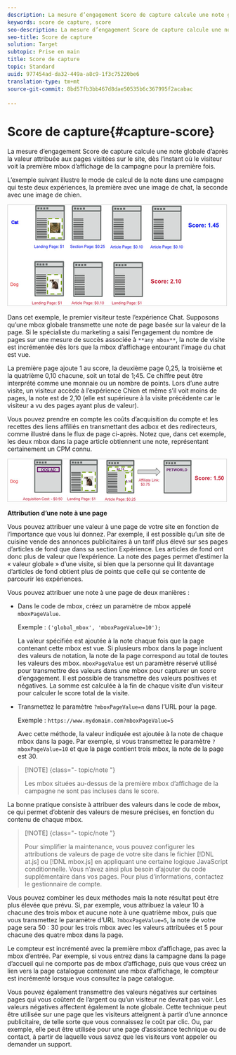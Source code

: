 ```yaml
---
description: La mesure d’engagement Score de capture calcule une note globale d’après la valeur attribuée aux pages visitées sur le site, dès l’instant où le visiteur voit la première mbox d’affichage de la campagne pour la première fois.
keywords: score de capture, score
seo-description: La mesure d’engagement Score de capture calcule une note globale d’après la valeur attribuée aux pages visitées sur le site, dès l’instant où le visiteur voit la première mbox d’affichage de la campagne pour la première fois.
seo-title: Score de capture
solution: Target
subtopic: Prise en main
title: Score de capture
topic: Standard
uuid: 977454ad-da32-449a-a8c9-1f3c75220be6
translation-type: tm+mt
source-git-commit: 8bd57fb3bb467d8dae50535b6c367995f2acabac

---
```



# Score de capture{#capture-score}

La mesure d’engagement Score de capture calcule une note globale d’après la valeur attribuée aux pages visitées sur le site, dès l’instant où le visiteur voit la première mbox d’affichage de la campagne pour la première fois.

L’exemple suivant illustre le mode de calcul de la note dans une campagne qui teste deux expériences, la première avec une image de chat, la seconde avec une image de chien.

![](assets/example_score.png)

Dans cet exemple, le premier visiteur teste l’expérience Chat. Supposons qu’une mbox globale transmette une note de page basée sur la valeur de la page. Si le spécialiste du marketing a saisi l’engagement du nombre de pages sur une mesure de succès associée à `**any mbox**`, la note de visite est incrémentée dès lors que la mbox d’affichage entourant l’image du chat est vue.

La première page ajoute 1 au score, la deuxième page 0,25, la troisième et la quatrième 0,10 chacune, soit un total de 1;45. Ce chiffre peut être interprété comme une monnaie ou un nombre de points. Lors d’une autre visite, un visiteur accède à l’expérience Chien et même s’il voit moins de pages, la note est de 2,10 (elle est supérieure à la visite précédente car le visiteur a vu des pages ayant plus de valeur).

Vous pouvez prendre en compte les coûts d’acquisition du compte et les recettes des liens affiliés en transmettant des adbox et des redirecteurs, comme illustré dans le flux de page ci-après. Notez que, dans cet exemple, les deux mbox dans la page article obtiennent une note, représentant certainement un CPM connu.

![](assets/example_score2.png)

**Attribution d’une note à une page**

Vous pouvez attribuer une valeur à une page de votre site en fonction de l’importance que vous lui donnez. Par exemple, il est possible qu’un site de cuisine vende des annonces publicitaires à un tarif plus élevé sur ses pages d’articles de fond que dans sa section Expérience. Les articles de fond ont donc plus de valeur que l’expérience. La note des pages permet d’estimer la « valeur globale » d’une visite, si bien que la personne qui lit davantage d’articles de fond obtient plus de points que celle qui se contente de parcourir les expériences.

Vous pouvez attribuer une note à une page de deux manières :

* Dans le code de mbox, créez un paramètre de mbox appelé `mboxPageValue`.

   Exemple : `('global_mbox', 'mboxPageValue=10');`

   La valeur spécifiée est ajoutée à la note chaque fois que la page contenant cette mbox est vue. Si plusieurs mbox dans la page incluent des valeurs de notation, la note de la page correspond au total de toutes les valeurs des mbox. `mboxPageValue` est un paramètre réservé utilisé pour transmettre des valeurs dans une mbox pour capturer un score d’engagement. Il est possible de transmettre des valeurs positives et négatives. La somme est calculée à la fin de chaque visite d’un visiteur pour calculer le score total de la visite.

* Transmettez le paramètre `?mboxPageValue=n` dans l’URL pour la page.

   Exemple : `https://www.mydomain.com?mboxPageValue=5`

   Avec cette méthode, la valeur indiquée est ajoutée à la note de chaque mbox dans la page. Par exemple, si vous transmettez le paramètre `?mboxPageValue=10` et que la page contient trois mbox, la note de la page est 30.

>[!NOTE] {class=&quot;- topic/note &quot;}
>
>Les mbox situées au-dessus de la première mbox d’affichage de la campagne ne sont pas incluses dans le score.

La bonne pratique consiste à attribuer des valeurs dans le code de mbox, ce qui permet d’obtenir des valeurs de mesure précises, en fonction du contenu de chaque mbox.

>[!NOTE] {class=&quot;- topic/note &quot;}
>
>Pour simplifier la maintenance, vous pouvez configurer les attributions de valeurs de page de votre site dans le fichier [!DNL at.js] ou [!DNL mbox.js] en appliquant une certaine logique JavaScript conditionnelle. Vous n’avez ainsi plus besoin d’ajouter du code supplémentaire dans vos pages. Pour plus d’informations, contactez le gestionnaire de compte.

Vous pouvez combiner les deux méthodes mais la note résultat peut être plus élevée que prévu. Si, par exemple, vous attribuez la valeur 10 à chacune des trois mbox et aucune note à une quatrième mbox, puis que vous transmettez le paramètre d’URL `?mboxPageValue=5`, la note de votre page sera 50 : 30 pour les trois mbox avec les valeurs attribuées et 5 pour chacune des quatre mbox dans la page.

Le compteur est incrémenté avec la première mbox d’affichage, pas avec la mbox d’entrée. Par exemple, si vous entrez dans la campagne dans la page d’accueil qui ne comporte pas de mbox d’affichage, puis que vous créez un lien vers la page catalogue contenant une mbox d’affichage, le compteur est incrémenté lorsque vous consultez la page catalogue.

Vous pouvez également transmettre des valeurs négatives sur certaines pages qui vous coûtent de l’argent ou qu’un visiteur ne devrait pas voir. Les valeurs négatives affectent également la note globale. Cette technique peut être utilisée sur une page que les visiteurs atteignent à partir d’une annonce publicitaire, de telle sorte que vous connaissez le coût par clic. Ou, par exemple, elle peut être utilisée pour une page d’assistance technique ou de contact, à partir de laquelle vous savez que les visiteurs vont appeler ou demander un support.
